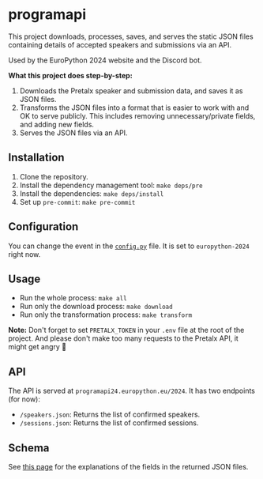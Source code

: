 # programapi

This project downloads, processes, saves, and serves the static JSON files containing details of accepted speakers and submissions via an API.

Used by the EuroPython 2024 website and the Discord bot.

**What this project does step-by-step:**

1. Downloads the Pretalx speaker and submission data, and saves it as JSON files.
2. Transforms the JSON files into a format that is easier to work with and OK to serve publicly. This includes removing unnecessary/private fields, and adding new fields.
3. Serves the JSON files via an API.

## Installation

1. Clone the repository.
2. Install the dependency management tool: ``make deps/pre``
3. Install the dependencies: ``make deps/install``
4. Set up ``pre-commit``: ``make pre-commit``

## Configuration

You can change the event in the [``config.py``](src/config.py) file. It is set to ``europython-2024`` right now.

## Usage

- Run the whole process: ``make all``
- Run only the download process: ``make download``
- Run only the transformation process: ``make transform``

**Note:** Don't forget to set ``PRETALX_TOKEN`` in your ``.env`` file at the root of the project. And please don't make too many requests to the Pretalx API, it might get angry 🤪

## API

The API is served at ``programapi24.europython.eu/2024``. It has two endpoints (for now):

- ``/speakers.json``: Returns the list of confirmed speakers.
- ``/sessions.json``: Returns the list of confirmed sessions.

## Schema

See [this page](data/examples/README.md) for the explanations of the fields in the returned JSON files.
